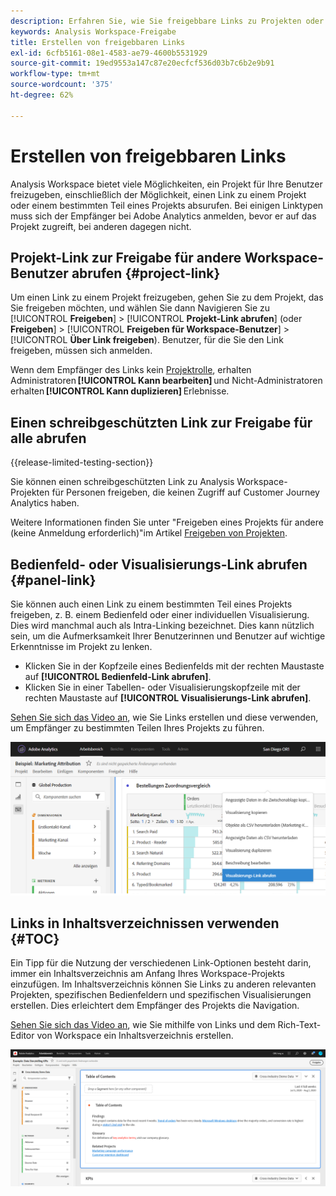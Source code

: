 ```yaml
---
description: Erfahren Sie, wie Sie freigebbare Links zu Projekten oder Visualisierungen erstellen.
keywords: Analysis Workspace-Freigabe
title: Erstellen von freigebbaren Links
exl-id: 6cfb5161-08e1-4583-ae79-4600b5531929
source-git-commit: 19ed9553a147c87e20ecfcf536d03b7c6b2e9b91
workflow-type: tm+mt
source-wordcount: '375'
ht-degree: 62%

---
```


# Erstellen von freigebbaren Links

Analysis Workspace bietet viele Möglichkeiten, ein Projekt für Ihre Benutzer freizugeben, einschließlich der Möglichkeit, einen Link zu einem Projekt oder einem bestimmten Teil eines Projekts absurufen. Bei einigen Linktypen muss sich der Empfänger bei Adobe Analytics anmelden, bevor er auf das Projekt zugreift, bei anderen dagegen nicht.

## Projekt-Link zur Freigabe für andere Workspace-Benutzer abrufen {#project-link}

Um einen Link zu einem Projekt freizugeben, gehen Sie zu dem Projekt, das Sie freigeben möchten, und wählen Sie dann Navigieren Sie zu [!UICONTROL **Freigeben**] > [!UICONTROL **Projekt-Link abrufen**] (oder **Freigeben**] > [!UICONTROL **Freigeben für Workspace-Benutzer**] > [!UICONTROL **Über Link freigeben**). Benutzer, für die Sie den Link freigeben, müssen sich anmelden.

Wenn dem Empfänger des Links kein [Projektrolle](https://experienceleague.adobe.com/docs/analytics/analyze/analysis-workspace/curate-share/share-projects.html?lang=de), erhalten Administratoren **[!UICONTROL Kann bearbeiten]** und Nicht-Administratoren erhalten **[!UICONTROL Kann duplizieren]** Erlebnisse.

## Einen schreibgeschützten Link zur Freigabe für alle abrufen

{{release-limited-testing-section}}

Sie können einen schreibgeschützten Link zu Analysis Workspace-Projekten für Personen freigeben, die keinen Zugriff auf Customer Journey Analytics haben.

Weitere Informationen finden Sie unter &quot;Freigeben eines Projekts für andere (keine Anmeldung erforderlich)&quot;im Artikel [Freigeben von Projekten](/help/analysis-workspace/curate-share/share-projects.md).

## Bedienfeld- oder Visualisierungs-Link abrufen {#panel-link}

Sie können auch einen Link zu einem bestimmten Teil eines Projekts freigeben, z. B. einem Bedienfeld oder einer individuellen Visualisierung. Dies wird manchmal auch als Intra-Linking bezeichnet. Dies kann nützlich sein, um die Aufmerksamkeit Ihrer Benutzerinnen und Benutzer auf wichtige Erkenntnisse im Projekt zu lenken.

* Klicken Sie in der Kopfzeile eines Bedienfelds mit der rechten Maustaste auf **[!UICONTROL Bedienfeld-Link abrufen]**.
* Klicken Sie in einer Tabellen- oder Visualisierungskopfzeile mit der rechten Maustaste auf **[!UICONTROL Visualisierungs-Link abrufen]**.

[Sehen Sie sich das Video an](https://experienceleague.adobe.com/docs/analytics-learn/tutorials/analysis-workspace/visualizations/intra-linking-in-analysis-workspace.html?lang=de), wie Sie Links erstellen und diese verwenden, um Empfänger zu bestimmten Teilen Ihres Projekts zu führen.

![](assets/get-viz-link.png)

## Links in Inhaltsverzeichnissen verwenden {#TOC}

Ein Tipp für die Nutzung der verschiedenen Link-Optionen besteht darin, immer ein Inhaltsverzeichnis am Anfang Ihres Workspace-Projekts einzufügen. Im Inhaltsverzeichnis können Sie Links zu anderen relevanten Projekten, spezifischen Bedienfeldern und spezifischen Visualisierungen erstellen. Dies erleichtert dem Empfänger des Projekts die Navigation.

[Sehen Sie sich das Video an](https://experienceleague.adobe.com/docs/analytics-learn/tutorials/analysis-workspace/navigating-workspace-projects/create-a-toc-in-analysis-workspace.html?lang=de), wie Sie mithilfe von Links und dem Rich-Text-Editor von Workspace ein Inhaltsverzeichnis erstellen.

![](assets/toc.png)
